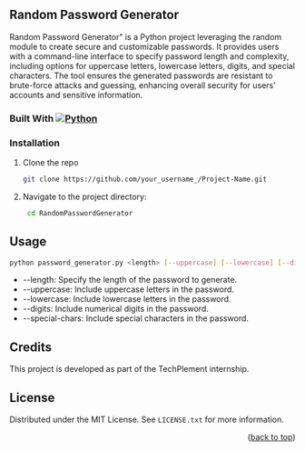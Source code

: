 ## Random Password Generator

Random Password Generator" is a Python project leveraging the random module to create secure and customizable passwords. It provides users with a command-line interface to specify password length and complexity, including options for uppercase letters, lowercase letters, digits, and special characters. The tool ensures the generated passwords are resistant to brute-force attacks and guessing, enhancing overall security for users' accounts and sensitive information.

### Built With      [![Python](https://img.shields.io/badge/Python-3776AB?style=for-the-badge&logo=python&logoColor=white)](https://www.python.org/)


### Installation

1. Clone the repo
   ```sh
   git clone https://github.com/your_username_/Project-Name.git
   ```
2. Navigate to the project directory:
   ```sh
    cd RandomPasswordGenerator
   ```
## Usage
  ```sh
python password_generator.py <length> [--uppercase] [--lowercase] [--digits] [--special-chars]
  ```

* --length: Specify the length of the password to generate.
* --uppercase: Include uppercase letters in the password.
* --lowercase: Include lowercase letters in the password.
* --digits: Include numerical digits in the password.
* --special-chars: Include special characters in the password.

## Credits
This project is developed as part of the TechPlement internship.

<!-- LICENSE -->
## License

Distributed under the MIT License. See `LICENSE.txt` for more information.

<p align="right">(<a href="#readme-top">back to top</a>)</p>


